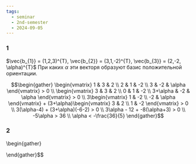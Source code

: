 ```yaml
---
tags:
  - seminar
  - 2nd-semester
  - 2024-09-05
---
```

### 1

$\vec{b_{1}} = (1,2,3)^{T}, \vec{b_{2}} = (3,1,-2)^{T}, \vec{b_{3}} = (2,-2, \alpha)^{T}$
При каких $\alpha$ эти векторя образуют базис положительной ориентации.

$$\begin{gather}
\begin{vmatrix}
1 & 3 & 2 \\
2 & 1 & -2 \\
3 & -2 & \alpha
\end{vmatrix} > 0 \\
\begin{vmatrix}
3 & 3 & 2 \\
0 & 1 & -2 \\
3+\alpha & -2 & \alpha
\end{vmatrix} > 0 \\
3\begin{vmatrix}
1 & -2 \\
-2 & \alpha
\end{vmatrix} + (3+\alpha)\begin{vmatrix}
3 & 2 \\
1 & -2
\end{vmatrix} > 0 \\ 
3(\alpha-4) + (3+\alpha)(-6-2) > 0 \\
3\alpha - 12 + -8(\alpha+3) > 0 \\
-5\alpha > 36 \\
\alpha < -\frac{36}{5}
\end{gather}$$

### 2

$$
$$\begin{gather}

\end{gather}$$